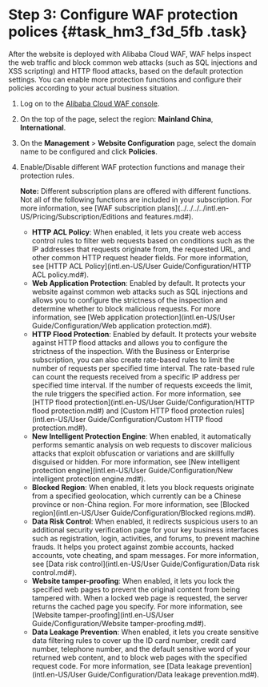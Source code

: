 # Step 3: Configure WAF protection polices {#task_hm3_f3d_5fb .task}

After the website is deployed with Alibaba Cloud WAF, WAF helps inspect the web traffic and block common web attacks \(such as SQL injections and XSS scripting\) and HTTP flood attacks, based on the default protection settings. You can enable more protection functions and configure their policies according to your actual business situation.

1.  Log on to the [Alibaba Cloud WAF console](https://yundun.console.aliyun.com/?p=waf).
2.  On the top of the page, select the region: **Mainland China**, **International**.
3.  On the **Management** \> **Website Configuration** page, select the domain name to be configured and click **Policies**.
4.  Enable/Disable different WAF protection functions and manage their protection rules. 

    **Note:** Different subscription plans are offered with different functions. Not all of the following functions are included in your subscription. For more information, see [WAF subscription plans](../../../../intl.en-US/Pricing/Subscription/Editions and features.md#).

    -   **HTTP ACL Policy**: When enabled, it lets you create web access control rules to filter web requests based on conditions such as the IP addresses that requests originate from, the requested URL, and other common HTTP request header fields. For more information, see [HTTP ACL Policy](intl.en-US/User Guide/Configuration/HTTP ACL policy.md#).
    -   **Web Application Protection**: Enabled by default. It protects your website against common web attacks such as SQL injections and allows you to configure the strictness of the inspection and determine whether to block malicious requests. For more information, see [Web application protection](intl.en-US/User Guide/Configuration/Web application protection.md#).
    -   **HTTP Flood Protection**: Enabled by default. It protects your website against HTTP flood attacks and allows you to configure the strictness of the inspection. With the Business or Enterprise subscription, you can also create rate-based rules to limit the number of requests per specified time interval. The rate-based rule can count the requests received from a specific IP address per specified time interval. If the number of requests exceeds the limit, the rule triggers the specified action. For more information, see [HTTP flood protection](intl.en-US/User Guide/Configuration/HTTP flood protection.md#) and [Custom HTTP flood protection rules](intl.en-US/User Guide/Configuration/Custom HTTP flood protection.md#).
    -   **New Intelligent Protection Engine**: When enabled, it automatically performs semantic analysis on web requests to discover malicious attacks that exploit obfuscation or variations and are skillfully disguised or hidden. For more information, see [New intelligent protection engine](intl.en-US/User Guide/Configuration/New intelligent protection engine.md#).
    -   **Blocked Region**: When enabled, it lets you block requests originate from a specified geolocation, which currently can be a Chinese province or non-China region. For more information, see [Blocked region](intl.en-US/User Guide/Configuration/Blocked regions.md#).
    -   **Data Risk Control**: When enabled, it redirects suspicious users to an additional security verification page for your key business interfaces such as registration, login, activities, and forums, to prevent machine frauds. It helps you protect against zombie accounts, hacked accounts, vote cheating, and spam messages. For more information, see [Data risk control](intl.en-US/User Guide/Configuration/Data risk control.md#).
    -   **Website tamper-proofing**: When enabled, it lets you lock the specified web pages to prevent the original content from being tampered with. When a locked web page is requested, the server returns the cached page you specify. For more information, see [Website tamper-proofing](intl.en-US/User Guide/Configuration/Website tamper-proofing.md#).
    -   **Data Leakage Prevention**: When enabled, it lets you create sensitive data filtering rules to cover up the ID card number, credit card number, telephone number, and the default sensitive word of your returned web content, and to block web pages with the specified request code. For more information, see [Data leakage prevention](intl.en-US/User Guide/Configuration/Data leakage prevention.md#).

